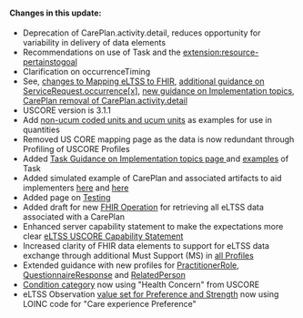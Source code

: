 
#### Changes in this update:
<div>
  <ul>
    <li>Deprecation of CarePlan.activity.detail, reduces opportunity for variability in delivery of data elements</li>
    <li>Recommendations on use of Task and the <a href="implementation.html#resource-pertainstogoal-extension">extension:resource-pertainstogoal</a></li>
	<li>Clarification on occurrenceTiming</li>
	<li>See, <a href="eLTSS_to_FHIR_R4_element.html">changes to Mapping eLTSS to FHIR</a>, <a href="StructureDefinition-ServiceRequest-eltss.html">additional guidance on ServiceRequest.occurrence[x]</a>, <a href="implementation.html">new guidance on Implementation topics</a>, <a href="StructureDefinition-CarePlan-eltss.html">CarePlan removal of CarePlan.activity.detail</a></li>
	<li>USCORE version is 3.1.1</li>
	<li>Add <a href="eLTSS_to_FHIR_R4_element.html#units">non-ucum coded units and ucum units</a> as examples for use in quantities</li>
	<li>Removed US CORE mapping page as the data is now redundant through Profiling of USCORE Profiles</li>
	<li>Added <a href="implementation.html#task-used-with-servicerequest">Task Guidance on Implementation topics page </a>and  <a href="artifacts.html#other">examples</a> of Task</li>
	<li>Added simulated example of CarePlan and associated artifacts to aid implementers <a href="artifacts.html#example-example-instances">here</a> and <a href="artifacts.html#other">here</a></li>
	<li>Added page on <a href="testing.html">Testing</a>	</li>
	<li>Added draft for new <a href="OperationDefinition-all-eltss-careplan.html">FHIR Operation</a> for retrieving all eLTSS data associated with a CarePlan</li>
	<li>Enhanced server capability statement to make the expectations more clear <a href="CapabilityStatement-eltss-client.html">eLTSS USCORE Capability Statement</a></li>
	<li>Increased clarity of FHIR data elements to support for eLTSS data exchange through additional Must Support (MS) in <a href="profiles.html">all Profiles</a></li>
	<li>Extended guidance with new profiles for <a href="StructureDefinition-PractitionerRole-eltss.html">PractitionerRole</a>, <a href="StructureDefinition-QuestionnaireResponse-eltss.html">QuestionnaireResponse</a> and <a href="StructureDefinition-RelatedPerson-eltss.html">RelatedPerson</a></li>
	<li><a href="StructureDefinition-Condition-eltss.html">Condition category</a> now using "Health Concern" from USCORE</li>
	<li>eLTSS Observation <a href="ValueSet-eltss-observation-code.html">value set for Preference and Strength</a> now using LOINC code for "Care experience Preference"</li>	
  </ul>
</div>
